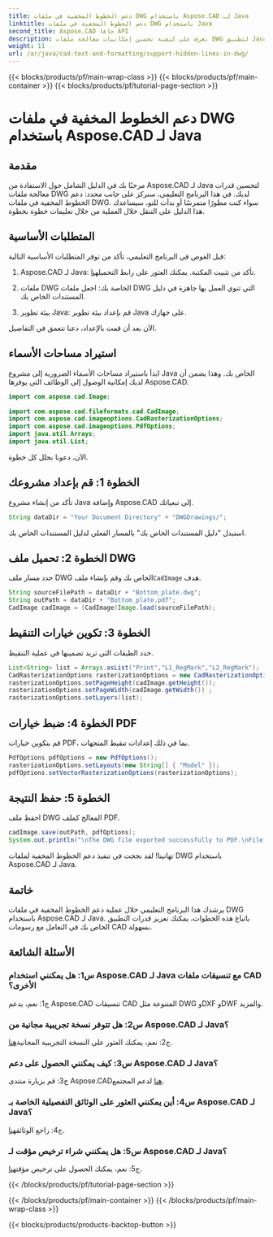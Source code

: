 ```yaml
---
title: دعم الخطوط المخفية في ملفات DWG باستخدام Aspose.CAD لـ Java
linktitle: دعم الخطوط المخفية في ملفات DWG باستخدام Java
second_title: Aspose.CAD جافا API
description: تعرف على كيفية تحسين إمكانيات معالجة ملفات DWG لتطبيق Java الخاص بك باستخدام Aspose.CAD. اتبع دليلنا خطوة بخطوة لدعم الخطوط المخفية. تعزيز التعامل مع رسم CAD الخاص بك بسهولة.
weight: 11
url: /ar/java/cad-text-and-formatting/support-hidden-lines-in-dwg/
---
```


{{< blocks/products/pf/main-wrap-class >}}
{{< blocks/products/pf/main-container >}}
{{< blocks/products/pf/tutorial-page-section >}}

# دعم الخطوط المخفية في ملفات DWG باستخدام Aspose.CAD لـ Java

## مقدمة

مرحبًا بك في الدليل الشامل حول الاستفادة من Aspose.CAD لـ Java لتحسين قدرات معالجة ملفات DWG لديك. في هذا البرنامج التعليمي، سنركز على جانب محدد: دعم الخطوط المخفية في ملفات DWG. سواء كنت مطورًا متمرسًا أو بدأت للتو، سيساعدك هذا الدليل على التنقل خلال العملية من خلال تعليمات خطوة بخطوة.

## المتطلبات الأساسية

قبل الغوص في البرنامج التعليمي، تأكد من توفر المتطلبات الأساسية التالية:

1.  Aspose.CAD لـ Java: تأكد من تثبيت المكتبة. يمكنك العثور على رابط التحميل[هنا](https://releases.aspose.com/cad/java/).

2. ملفات DWG الخاصة بك: اجعل ملفات DWG التي تنوي العمل بها جاهزة في دليل المستندات الخاص بك.

3. بيئة تطوير Java: قم بإعداد بيئة تطوير Java على جهازك.

الآن بعد أن قمت بالإعداد، دعنا نتعمق في التفاصيل.

## استيراد مساحات الأسماء

ابدأ باستيراد مساحات الأسماء الضرورية إلى مشروع Java الخاص بك. وهذا يضمن أن لديك إمكانية الوصول إلى الوظائف التي يوفرها Aspose.CAD.

```java
import com.aspose.cad.Image;

import com.aspose.cad.fileformats.cad.CadImage;
import com.aspose.cad.imageoptions.CadRasterizationOptions;
import com.aspose.cad.imageoptions.PdfOptions;
import java.util.Arrays;
import java.util.List;
```

الآن، دعونا نحلل كل خطوة.

## الخطوة 1: قم بإعداد مشروعك

تأكد من إنشاء مشروع Java وإضافة Aspose.CAD إلى تبعياتك.

```java
String dataDir = "Your Document Directory" + "DWGDrawings/";
```

استبدل "دليل المستندات الخاص بك" بالمسار الفعلي لدليل المستندات الخاص بك.

## الخطوة 2: تحميل ملف DWG

 حدد مسار ملف DWG الخاص بك وقم بإنشاء ملف`CadImage` هدف.

```java
String sourceFilePath = dataDir + "Bottom_plate.dwg";
String outPath = dataDir + "Bottom_plate.pdf";
CadImage cadImage = (CadImage)Image.load(sourceFilePath);
```

## الخطوة 3: تكوين خيارات التنقيط

حدد الطبقات التي تريد تضمينها في عملية التنقيط.

```java
List<String> list = Arrays.asList("Print","L1_RegMark","L2_RegMark");
CadRasterizationOptions rasterizationOptions = new CadRasterizationOptions();
rasterizationOptions.setPageHeight(cadImage.getHeight());
rasterizationOptions.setPageWidth(cadImage.getWidth()) ;
rasterizationOptions.setLayers(list);
```

## الخطوة 4: ضبط خيارات PDF

قم بتكوين خيارات PDF، بما في ذلك إعدادات تنقيط المتجهات.

```java
PdfOptions pdfOptions = new PdfOptions();
rasterizationOptions.setLayouts(new String[] { "Model" });
pdfOptions.setVectorRasterizationOptions(rasterizationOptions);
```

## الخطوة 5: حفظ النتيجة

احفظ ملف DWG المعالج كملف PDF.

```java
cadImage.save(outPath, pdfOptions);
System.out.println("\nThe DWG file exported successfully to PDF.\nFile saved at " + dataDir);
```

تهانينا! لقد نجحت في تنفيذ دعم الخطوط المخفية لملفات DWG باستخدام Aspose.CAD لـ Java.

## خاتمة

يرشدك هذا البرنامج التعليمي خلال عملية دعم الخطوط المخفية في ملفات DWG باستخدام Aspose.CAD لـ Java. باتباع هذه الخطوات، يمكنك تعزيز قدرات التطبيق الخاص بك في التعامل مع رسومات CAD بسهولة.

## الأسئلة الشائعة

### س1: هل يمكنني استخدام Aspose.CAD لـ Java مع تنسيقات ملفات CAD الأخرى؟

ج1: نعم، يدعم Aspose.CAD تنسيقات CAD المتنوعة مثل DWG وDXF وDWF والمزيد.

### س2: هل تتوفر نسخة تجريبية مجانية من Aspose.CAD لـ Java؟

 ج2: نعم، يمكنك العثور على النسخة التجريبية المجانية[هنا](https://releases.aspose.com/).

### س3: كيف يمكنني الحصول على دعم Aspose.CAD لـ Java؟

 ج3: قم بزيارة منتدى Aspose.CAD[هنا](https://forum.aspose.com/c/cad/19) لدعم المجتمع.

### س4: أين يمكنني العثور على الوثائق التفصيلية الخاصة بـ Aspose.CAD لـ Java؟

 ج4: راجع الوثائق[هنا](https://reference.aspose.com/cad/java/).

### س5: هل يمكنني شراء ترخيص مؤقت لـ Aspose.CAD لـ Java؟

 ج5: نعم، يمكنك الحصول على ترخيص مؤقت[هنا](https://purchase.aspose.com/temporary-license/).

{{< /blocks/products/pf/tutorial-page-section >}}

{{< /blocks/products/pf/main-container >}}
{{< /blocks/products/pf/main-wrap-class >}}

{{< blocks/products/products-backtop-button >}}
